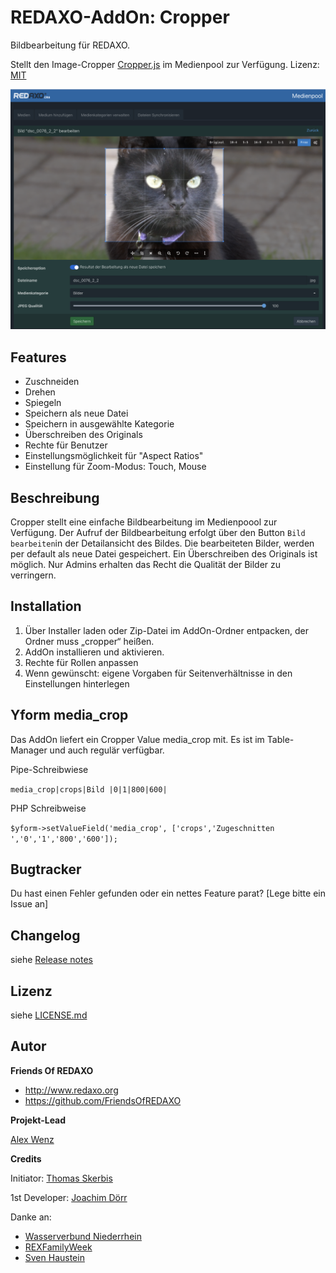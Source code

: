 REDAXO-AddOn: Cropper
================================================================================

Bildbearbeitung für REDAXO.

Stellt den Image-Cropper [Cropper.js](https://fengyuanchen.github.io/cropperjs/) im Medienpool zur Verfügung. Lizenz: [MIT](https://github.com/fengyuanchen/cropperjs/blob/master/LICENSE)

![Screenshot](https://github.com/FriendsOfREDAXO/cropper/raw/assets/cropper_screenshot.png)

## Features
- Zuschneiden 
- Drehen
- Spiegeln
- Speichern als neue Datei
- Speichern in ausgewählte Kategorie
- Überschreiben des Originals
- Rechte für Benutzer
- Einstellungsmöglichkeit für "Aspect Ratios"
- Einstellung für Zoom-Modus: Touch, Mouse

## Beschreibung 

Cropper stellt eine einfache Bildbearbeitung im Medienpoool zur Verfügung. Der Aufruf der Bildbearbeitung erfolgt über den Button `Bild bearbeiten`in der Detailansicht des Bildes. Die bearbeiteten Bilder, werden per default als neue Datei gespeichert. Ein Überschreiben des Originals ist möglich. Nur Admins erhalten das Recht die Qualität der Bilder zu verringern.

## Installation

1. Über Installer laden oder Zip-Datei im AddOn-Ordner entpacken, der Ordner muss „cropper“ heißen.
2. AddOn installieren und aktivieren.
3. Rechte für Rollen anpassen
4. Wenn gewünscht: eigene Vorgaben für Seitenverhältnisse in den Einstellungen hinterlegen

## Yform media_crop

Das AddOn liefert ein Cropper Value media_crop mit. Es ist im Table-Manager und auch regulär verfügbar. 

Pipe-Schreibwiese 

`media_crop|crops|Bild |0|1|800|600|`

PHP Schreibweise 

`$yform->setValueField('media_crop', ['crops','Zugeschnitten ','0','1','800','600']);`

## Bugtracker

Du hast einen Fehler gefunden oder ein nettes Feature parat? [Lege bitte ein Issue an]

## Changelog

siehe [Release notes](https://github.com/FriendsOfREDAXO/cropper/releases)

## Lizenz

siehe [LICENSE.md](https://github.com/FriendsOfREDAXO/cropper/blob/master/LICENSE.md)


## Autor

**Friends Of REDAXO**

* http://www.redaxo.org
* https://github.com/FriendsOfREDAXO

**Projekt-Lead**

[Alex Wenz](https://github.com/alexwenz)


**Credits**

Initiator: 
[Thomas Skerbis](https://github.com/skerbis)

1st Developer: 
[Joachim Dörr](https://github.com/joachimdoerr)

Danke an: 

- [Wasserverbund Niederrhein](https://wv-n.de)
- [REXFamilyWeek](https://ferien-am-tressower-see.de/rexfamilyweek-2023/)
- [Sven Haustein](https://github.com/shauste)



